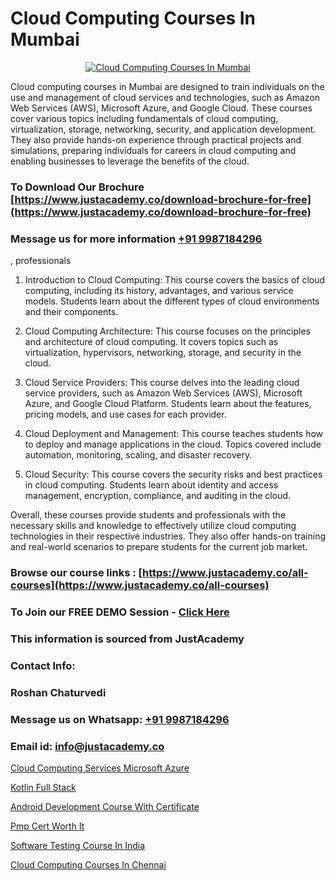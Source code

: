 # Cloud Computing Courses In Mumbai

<p align="center">
  <a href="https://justacademy.co/all-courses">
    <img src="https://i.ibb.co/FJQ9DDy/cloud-computing.webp" alt="Cloud Computing Courses In Mumbai">
  </a>
</p>


Cloud computing courses in Mumbai are designed to train individuals on the use and management of cloud services and technologies, such as Amazon Web Services (AWS), Microsoft Azure, and Google Cloud. These courses cover various topics including fundamentals of cloud computing, virtualization, storage, networking, security, and application development. They also provide hands-on experience through practical projects and simulations, preparing individuals for careers in cloud computing and enabling businesses to leverage the benefits of the cloud.
### To Download Our Brochure [https://www.justacademy.co/download-brochure-for-free](https://www.justacademy.co/download-brochure-for-free)
### Message us for more information [+91 9987184296](https://api.whatsapp.com/send?phone=919987184296)
, professionals

1) Introduction to Cloud Computing: This course covers the basics of cloud computing, including its history, advantages, and various service models. Students learn about the different types of cloud environments and their components.

2) Cloud Computing Architecture: This course focuses on the principles and architecture of cloud computing. It covers topics such as virtualization, hypervisors, networking, storage, and security in the cloud.

3) Cloud Service Providers: This course delves into the leading cloud service providers, such as Amazon Web Services (AWS), Microsoft Azure, and Google Cloud Platform. Students learn about the features, pricing models, and use cases for each provider.

4) Cloud Deployment and Management: This course teaches students how to deploy and manage applications in the cloud. Topics covered include automation, monitoring, scaling, and disaster recovery.

5) Cloud Security: This course covers the security risks and best practices in cloud computing. Students learn about identity and access management, encryption, compliance, and auditing in the cloud.

Overall, these courses provide students and professionals with the necessary skills and knowledge to effectively utilize cloud computing technologies in their respective industries. They also offer hands-on training and real-world scenarios to prepare students for the current job market.

### Browse our course links : [https://www.justacademy.co/all-courses](https://www.justacademy.co/all-courses) 
### To Join our FREE DEMO Session - [Click Here](https://www.justacademy.co/register-for-course-demo)


### This information is sourced from JustAcademy
### Contact Info:
### Roshan Chaturvedi
### Message us on Whatsapp: [+91 9987184296](https://api.whatsapp.com/send?phone=919987184296)
### Email id: [info@justacademy.co](mailto:info@justacademy.co)
                
[Cloud Computing Services Microsoft Azure](https://www.linkedin.com/pulse/cloud-computing-services-microsoft-azure-justacademy-delhi-pbu1c?trackingId=1XwlTMKICCRzQDFUDXiZJA%3D%3D&lipi=urn%3Ali%3Apage%3Ad_flagship3_company_admin%3BiK8uaYXISG24DaU4tVx5cA%3D%3D)

[Kotlin Full Stack](https://www.linkedin.com/pulse/kotlin-full-stack-justacademy-bay-area-nubmc/)

[Android Development Course With Certificate](https://medium.com/@namusn/android-development-course-with-certificate-4378d8905072)

[Pmp Cert Worth It](https://medium.com/@kumarishimmi99/pmp-cert-worth-it-5a44065943cd)

[Software Testing Course In India](https://justacademyin.github.io/justacademy/software-testing-course-in-india)

[Cloud Computing Courses In Chennai](https://justacademyin.github.io/justacademy/cloud-computing-courses-in-chennai)

